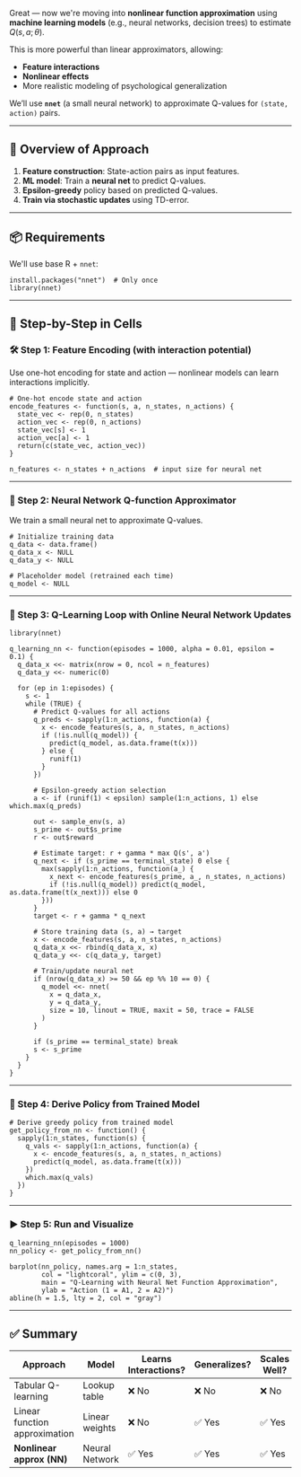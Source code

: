 Great — now we're moving into **nonlinear function approximation** using **machine learning models** (e.g., neural networks, decision trees) to estimate $Q(s, a; \theta)$.

This is more powerful than linear approximators, allowing:

* **Feature interactions**
* **Nonlinear effects**
* More realistic modeling of psychological generalization

We’ll use **`nnet`** (a small neural network) to approximate Q-values for `(state, action)` pairs.

---

## 🔄 Overview of Approach

1. **Feature construction**: State-action pairs as input features.
2. **ML model**: Train a **neural net** to predict Q-values.
3. **Epsilon-greedy** policy based on predicted Q-values.
4. **Train via stochastic updates** using TD-error.

---

## 📦 Requirements

We'll use base R + `nnet`:

```{r}
install.packages("nnet")  # Only once
library(nnet)
```

---

## 🧩 Step-by-Step in Cells

### 🛠️ Step 1: Feature Encoding (with interaction potential)

Use one-hot encoding for state and action — nonlinear models can learn interactions implicitly.

```{r}
# One-hot encode state and action
encode_features <- function(s, a, n_states, n_actions) {
  state_vec <- rep(0, n_states)
  action_vec <- rep(0, n_actions)
  state_vec[s] <- 1
  action_vec[a] <- 1
  return(c(state_vec, action_vec))
}

n_features <- n_states + n_actions  # input size for neural net
```

---

### 🧠 Step 2: Neural Network Q-function Approximator

We train a small neural net to approximate Q-values.

```{r}
# Initialize training data
q_data <- data.frame()
q_data_x <- NULL
q_data_y <- NULL

# Placeholder model (retrained each time)
q_model <- NULL
```

---

### 🔁 Step 3: Q-Learning Loop with Online Neural Network Updates

```{r}
library(nnet)

q_learning_nn <- function(episodes = 1000, alpha = 0.01, epsilon = 0.1) {
  q_data_x <<- matrix(nrow = 0, ncol = n_features)
  q_data_y <<- numeric(0)

  for (ep in 1:episodes) {
    s <- 1
    while (TRUE) {
      # Predict Q-values for all actions
      q_preds <- sapply(1:n_actions, function(a) {
        x <- encode_features(s, a, n_states, n_actions)
        if (!is.null(q_model)) {
          predict(q_model, as.data.frame(t(x)))
        } else {
          runif(1)
        }
      })

      # Epsilon-greedy action selection
      a <- if (runif(1) < epsilon) sample(1:n_actions, 1) else which.max(q_preds)
      
      out <- sample_env(s, a)
      s_prime <- out$s_prime
      r <- out$reward

      # Estimate target: r + gamma * max Q(s', a')
      q_next <- if (s_prime == terminal_state) 0 else {
        max(sapply(1:n_actions, function(a_) {
          x_next <- encode_features(s_prime, a_, n_states, n_actions)
          if (!is.null(q_model)) predict(q_model, as.data.frame(t(x_next))) else 0
        }))
      }
      target <- r + gamma * q_next
      
      # Store training data (s, a) → target
      x <- encode_features(s, a, n_states, n_actions)
      q_data_x <<- rbind(q_data_x, x)
      q_data_y <<- c(q_data_y, target)
      
      # Train/update neural net
      if (nrow(q_data_x) >= 50 && ep %% 10 == 0) {
        q_model <<- nnet(
          x = q_data_x,
          y = q_data_y,
          size = 10, linout = TRUE, maxit = 50, trace = FALSE
        )
      }

      if (s_prime == terminal_state) break
      s <- s_prime
    }
  }
}
```

---

### 📜 Step 4: Derive Policy from Trained Model

```{r}
# Derive greedy policy from trained model
get_policy_from_nn <- function() {
  sapply(1:n_states, function(s) {
    q_vals <- sapply(1:n_actions, function(a) {
      x <- encode_features(s, a, n_states, n_actions)
      predict(q_model, as.data.frame(t(x)))
    })
    which.max(q_vals)
  })
}
```

---

### ▶️ Step 5: Run and Visualize

```{r}
q_learning_nn(episodes = 1000)
nn_policy <- get_policy_from_nn()

barplot(nn_policy, names.arg = 1:n_states,
        col = "lightcoral", ylim = c(0, 3),
        main = "Q-Learning with Neural Net Function Approximation",
        ylab = "Action (1 = A1, 2 = A2)")
abline(h = 1.5, lty = 2, col = "gray")
```

---

## ✅ Summary

| Approach                      | Model          | Learns Interactions? | Generalizes? | Scales Well? |
| ----------------------------- | -------------- | -------------------- | ------------ | ------------ |
| Tabular Q-learning            | Lookup table   | ❌ No                 | ❌ No         | ❌ No         |
| Linear function approximation | Linear weights | ❌ No                 | ✅ Yes        | ✅ Yes        |
| **Nonlinear approx (NN)**     | Neural Network | ✅ Yes                | ✅ Yes        | ✅ Yes        |

